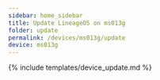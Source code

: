 ```yaml
---
sidebar: home_sidebar
title: Update LineageOS on ms013g
folder: update
permalink: /devices/ms013g/update
device: ms013g
---
```

{% include templates/device_update.md %}
